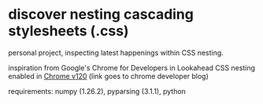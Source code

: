 # discover nesting cascading stylesheets (.css)
personal project, inspecting latest happenings within CSS nesting. 

inspiration from Google's Chrome for Developers in Lookahead CSS nesting enabled in [Chrome v120](https://developer.chrome.com/blog/css-nesting-relaxed-syntax-update#nesting-element-tag-names) (link goes to chrome developer blog)

requirements: numpy (1.26.2), pyparsing (3.1.1), python

